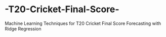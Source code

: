 # -T20-Cricket-Final-Score-
Machine Learning Techniques for T20 Cricket Final Score Forecasting with Ridge Regression
